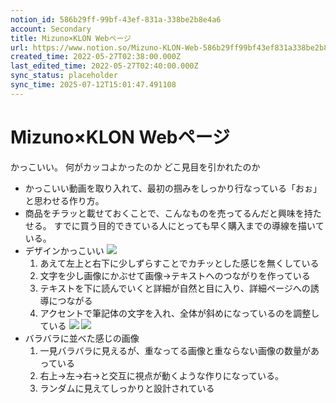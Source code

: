 ```yaml
---
notion_id: 586b29ff-99bf-43ef-831a-338be2b8e4a6
account: Secondary
title: Mizuno×KLON Webページ
url: https://www.notion.so/Mizuno-KLON-Web-586b29ff99bf43ef831a338be2b8e4a6
created_time: 2022-05-27T02:38:00.000Z
last_edited_time: 2022-05-27T02:40:00.000Z
sync_status: placeholder
sync_time: 2025-07-12T15:01:47.491108
---
```

# Mizuno×KLON Webページ

かっこいい。
何がカッコよかったのか
どこ見目を引かれたのか
- かっこいい動画を取り入れて、最初の掴みをしっかり行なっている「おぉ」と思わせる作り方。
- 商品をチラッと載せておくことで、こんなものを売ってるんだと興味を持たせる。
すでに買う目的できている人にとっても早く購入までの導線を描いている。
- デザインかっこいい
  ![](https://prod-files-secure.s3.us-west-2.amazonaws.com/d58fe38c-a9d4-4466-aed9-85604b7b2c6d/99f63a08-bd96-478a-9eac-99d2a17f3bcc/Untitled.png?X-Amz-Algorithm=AWS4-HMAC-SHA256&X-Amz-Content-Sha256=UNSIGNED-PAYLOAD&X-Amz-Credential=ASIAZI2LB466VYPSERHP%2F20250719%2Fus-west-2%2Fs3%2Faws4_request&X-Amz-Date=20250719T060842Z&X-Amz-Expires=3600&X-Amz-Security-Token=IQoJb3JpZ2luX2VjEIX%2F%2F%2F%2F%2F%2F%2F%2F%2F%2FwEaCXVzLXdlc3QtMiJHMEUCIGybgnrYS6RnAxDX8o0emA30hRXXlokE72xJaUCpeiNdAiEAhXoU0%2BALO7YZIMPPdhnMURKxGs5puz3oX5%2BQtepjEYQqiAQInv%2F%2F%2F%2F%2F%2F%2F%2F%2F%2FARAAGgw2Mzc0MjMxODM4MDUiDCLsfXNKfOUfHJB4eyrcAxLOB3GFS7%2B1Xs029gzUrmFW0K2jgAi%2BcgeJPubk%2BeVdcHygRCk2fE5ss9LJb169WT4lgA8uQCCwBG8GftkAOYi1P6R8Ga35arLV0lPkLMliHXEA3LI1laUMsYFSuHHinSnxUBDCDGvVw5JPJi8JTpXxRghBPRofZ%2BGOnferS%2B8Dd2WtH8mJ4VqhBksght2LUNH%2BhV4vXfHzwi6P2dNlFxmG4MHgFhxw9EKgM4h37vF6PtHMy%2FDtNWlZu0J9hGHQi7itr7KOVfpq8DdAvu1beygaOLNoKJIyq09JDOE5Jq2bhROoNv1quer2Tofepd89a65632vYJslFU3FfLuxBdIC7cz%2FJ%2FYEJnGSSPbW%2B343E2sryHdlDWh7s95ibdNvy%2FjSdCjFLLI3UveSmTqVP5%2F21QGPfUrKFKUvjKzbPB5IMOjJ%2FsQq%2BpN07LEzDDfN12sTFVV1LpdYJKF%2BznrHd4R3F%2B9myEZARRgbpKSOLpbgGvKxGAq7rrnOq%2Blg%2F8CbrBbt020GLLB2vV1k9l4Wk3xmlLJBK9Tko2zHD%2FZuflU2A8VBSKr53V0aCwuV28KuJClN7IXZ0UjxhQwnycf9SKIoItCgoEHEvJjwOOpJFr0iFhXWpomrioUah9vp1MLDF7MMGOqUBKEoFU4zyyfbocS2a10xBnnhNvC0exGgWJwaRbjLWmtgO7mZwQYwCtXFDdaH3oP%2BPOGhb4ifXIWitbP7Q0oCDBUk74eW67A8i%2B%2FiZ29K4E%2BefyRQC69dmu9NGrkehivDMJc6bcb5lizHoZugoMXTvevu%2B0zXtRtHO7kRxVcyBy7IFqCUtB5btVzDuY2Xv1lCpgLD1%2Fsg%2BPMJmzeHjSeMr1zTwQN0j&X-Amz-Signature=46ae08532d09f1c73bde997894123f478217b12fc98ec660c7f2922b7871c324&X-Amz-SignedHeaders=host&x-amz-checksum-mode=ENABLED&x-id=GetObject)
  1. あえて左上と右下に少しずらすことでカチッとした感じを無くしている
  1. 文字を少し画像にかぶせて画像→テキストへのつながりを作っている
  1. テキストを下に読んでいくと詳細が自然と目に入り、詳細ページへの誘導につながる
  1. アクセントで筆記体の文字を入れ、全体が斜めになっているのを調整している
  ![](https://prod-files-secure.s3.us-west-2.amazonaws.com/d58fe38c-a9d4-4466-aed9-85604b7b2c6d/b54cf64c-719d-4fef-a967-76fb15998892/Untitled.png?X-Amz-Algorithm=AWS4-HMAC-SHA256&X-Amz-Content-Sha256=UNSIGNED-PAYLOAD&X-Amz-Credential=ASIAZI2LB466VYPSERHP%2F20250719%2Fus-west-2%2Fs3%2Faws4_request&X-Amz-Date=20250719T060842Z&X-Amz-Expires=3600&X-Amz-Security-Token=IQoJb3JpZ2luX2VjEIX%2F%2F%2F%2F%2F%2F%2F%2F%2F%2FwEaCXVzLXdlc3QtMiJHMEUCIGybgnrYS6RnAxDX8o0emA30hRXXlokE72xJaUCpeiNdAiEAhXoU0%2BALO7YZIMPPdhnMURKxGs5puz3oX5%2BQtepjEYQqiAQInv%2F%2F%2F%2F%2F%2F%2F%2F%2F%2FARAAGgw2Mzc0MjMxODM4MDUiDCLsfXNKfOUfHJB4eyrcAxLOB3GFS7%2B1Xs029gzUrmFW0K2jgAi%2BcgeJPubk%2BeVdcHygRCk2fE5ss9LJb169WT4lgA8uQCCwBG8GftkAOYi1P6R8Ga35arLV0lPkLMliHXEA3LI1laUMsYFSuHHinSnxUBDCDGvVw5JPJi8JTpXxRghBPRofZ%2BGOnferS%2B8Dd2WtH8mJ4VqhBksght2LUNH%2BhV4vXfHzwi6P2dNlFxmG4MHgFhxw9EKgM4h37vF6PtHMy%2FDtNWlZu0J9hGHQi7itr7KOVfpq8DdAvu1beygaOLNoKJIyq09JDOE5Jq2bhROoNv1quer2Tofepd89a65632vYJslFU3FfLuxBdIC7cz%2FJ%2FYEJnGSSPbW%2B343E2sryHdlDWh7s95ibdNvy%2FjSdCjFLLI3UveSmTqVP5%2F21QGPfUrKFKUvjKzbPB5IMOjJ%2FsQq%2BpN07LEzDDfN12sTFVV1LpdYJKF%2BznrHd4R3F%2B9myEZARRgbpKSOLpbgGvKxGAq7rrnOq%2Blg%2F8CbrBbt020GLLB2vV1k9l4Wk3xmlLJBK9Tko2zHD%2FZuflU2A8VBSKr53V0aCwuV28KuJClN7IXZ0UjxhQwnycf9SKIoItCgoEHEvJjwOOpJFr0iFhXWpomrioUah9vp1MLDF7MMGOqUBKEoFU4zyyfbocS2a10xBnnhNvC0exGgWJwaRbjLWmtgO7mZwQYwCtXFDdaH3oP%2BPOGhb4ifXIWitbP7Q0oCDBUk74eW67A8i%2B%2FiZ29K4E%2BefyRQC69dmu9NGrkehivDMJc6bcb5lizHoZugoMXTvevu%2B0zXtRtHO7kRxVcyBy7IFqCUtB5btVzDuY2Xv1lCpgLD1%2Fsg%2BPMJmzeHjSeMr1zTwQN0j&X-Amz-Signature=ca439c33f895c2981ec3b5a617c72a9ccfb7788b9bb659332c6c5a7eddd87c7a&X-Amz-SignedHeaders=host&x-amz-checksum-mode=ENABLED&x-id=GetObject)
  ![](https://prod-files-secure.s3.us-west-2.amazonaws.com/d58fe38c-a9d4-4466-aed9-85604b7b2c6d/02020105-6efc-4585-9f56-933ece3b27ac/Untitled.png?X-Amz-Algorithm=AWS4-HMAC-SHA256&X-Amz-Content-Sha256=UNSIGNED-PAYLOAD&X-Amz-Credential=ASIAZI2LB466VYPSERHP%2F20250719%2Fus-west-2%2Fs3%2Faws4_request&X-Amz-Date=20250719T060842Z&X-Amz-Expires=3600&X-Amz-Security-Token=IQoJb3JpZ2luX2VjEIX%2F%2F%2F%2F%2F%2F%2F%2F%2F%2FwEaCXVzLXdlc3QtMiJHMEUCIGybgnrYS6RnAxDX8o0emA30hRXXlokE72xJaUCpeiNdAiEAhXoU0%2BALO7YZIMPPdhnMURKxGs5puz3oX5%2BQtepjEYQqiAQInv%2F%2F%2F%2F%2F%2F%2F%2F%2F%2FARAAGgw2Mzc0MjMxODM4MDUiDCLsfXNKfOUfHJB4eyrcAxLOB3GFS7%2B1Xs029gzUrmFW0K2jgAi%2BcgeJPubk%2BeVdcHygRCk2fE5ss9LJb169WT4lgA8uQCCwBG8GftkAOYi1P6R8Ga35arLV0lPkLMliHXEA3LI1laUMsYFSuHHinSnxUBDCDGvVw5JPJi8JTpXxRghBPRofZ%2BGOnferS%2B8Dd2WtH8mJ4VqhBksght2LUNH%2BhV4vXfHzwi6P2dNlFxmG4MHgFhxw9EKgM4h37vF6PtHMy%2FDtNWlZu0J9hGHQi7itr7KOVfpq8DdAvu1beygaOLNoKJIyq09JDOE5Jq2bhROoNv1quer2Tofepd89a65632vYJslFU3FfLuxBdIC7cz%2FJ%2FYEJnGSSPbW%2B343E2sryHdlDWh7s95ibdNvy%2FjSdCjFLLI3UveSmTqVP5%2F21QGPfUrKFKUvjKzbPB5IMOjJ%2FsQq%2BpN07LEzDDfN12sTFVV1LpdYJKF%2BznrHd4R3F%2B9myEZARRgbpKSOLpbgGvKxGAq7rrnOq%2Blg%2F8CbrBbt020GLLB2vV1k9l4Wk3xmlLJBK9Tko2zHD%2FZuflU2A8VBSKr53V0aCwuV28KuJClN7IXZ0UjxhQwnycf9SKIoItCgoEHEvJjwOOpJFr0iFhXWpomrioUah9vp1MLDF7MMGOqUBKEoFU4zyyfbocS2a10xBnnhNvC0exGgWJwaRbjLWmtgO7mZwQYwCtXFDdaH3oP%2BPOGhb4ifXIWitbP7Q0oCDBUk74eW67A8i%2B%2FiZ29K4E%2BefyRQC69dmu9NGrkehivDMJc6bcb5lizHoZugoMXTvevu%2B0zXtRtHO7kRxVcyBy7IFqCUtB5btVzDuY2Xv1lCpgLD1%2Fsg%2BPMJmzeHjSeMr1zTwQN0j&X-Amz-Signature=c396c6c841b33fce48a1dea2e5a4f6946544657124ccf7af00a602d81064f52c&X-Amz-SignedHeaders=host&x-amz-checksum-mode=ENABLED&x-id=GetObject)
- バラバラに並べた感じの画像
  1. 一見バラバラに見えるが、重なってる画像と重ならない画像の数量があっている
  1. 右上→左→右→と交互に視点が動くような作りになっている。
  1. ランダムに見えてしっかりと設計されている